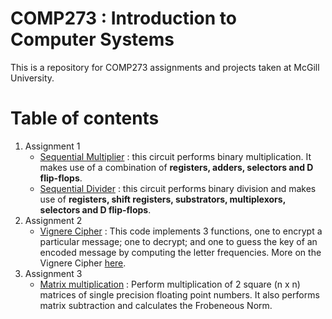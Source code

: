 # COMP273 : Introduction to Computer Systems
This is a repository for COMP273 assignments and projects taken at McGill University.

# Table of contents
1. Assignment 1
    * [Sequential Multiplier](./Asgn1/SequentialMultiplier.circ) : this circuit performs binary multiplication. It makes use of a combination of __registers, adders, selectors and D flip-flops__.
    * [Sequential Divider](./Asgn1/SequentialDivider.circ) : this circuit performs binary division and makes use of __registers, shift registers, substrators, multiplexors, selectors and D flip-flops__.
2. Assignment 2
    * [Vignere Cipher](./Asgn2/cipher.asm) : This code implements 3 functions, one to encrypt a particular message; one to decrypt; and one to guess the key of an encoded message by computing the letter frequencies. More on the Vignere Cipher [here](https://en.wikipedia.org/wiki/Vigen%C3%A8re_cipher).
4. Assignment 3
    * [Matrix multiplication](./Asgn3/matrix-multiplication.asm) : Perform multiplication of 2 square (n x n) matrices of single precision floating point numbers. It also performs matrix subtraction and calculates the Frobeneous Norm. 
